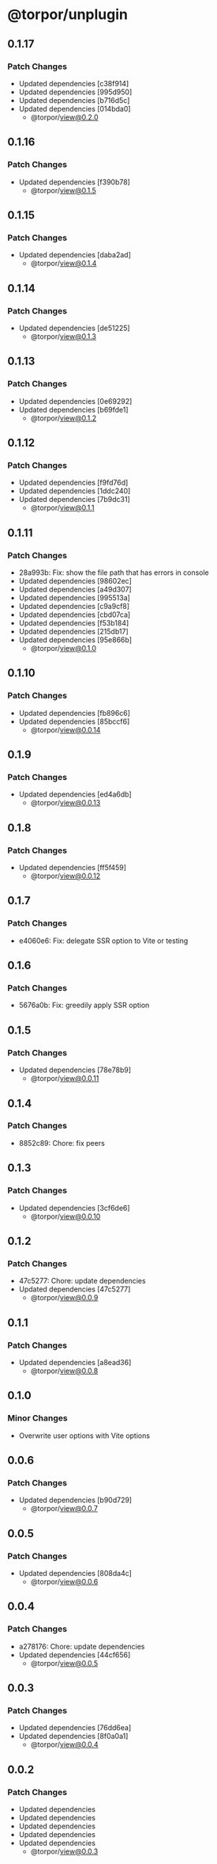 # @torpor/unplugin

## 0.1.17

### Patch Changes

- Updated dependencies [c38f914]
- Updated dependencies [995d950]
- Updated dependencies [b716d5c]
- Updated dependencies [014bda0]
  - @torpor/view@0.2.0

## 0.1.16

### Patch Changes

- Updated dependencies [f390b78]
  - @torpor/view@0.1.5

## 0.1.15

### Patch Changes

- Updated dependencies [daba2ad]
  - @torpor/view@0.1.4

## 0.1.14

### Patch Changes

- Updated dependencies [de51225]
  - @torpor/view@0.1.3

## 0.1.13

### Patch Changes

- Updated dependencies [0e69292]
- Updated dependencies [b69fde1]
  - @torpor/view@0.1.2

## 0.1.12

### Patch Changes

- Updated dependencies [f9fd76d]
- Updated dependencies [1ddc240]
- Updated dependencies [7b9dc31]
  - @torpor/view@0.1.1

## 0.1.11

### Patch Changes

- 28a993b: Fix: show the file path that has errors in console
- Updated dependencies [98602ec]
- Updated dependencies [a49d307]
- Updated dependencies [995513a]
- Updated dependencies [c9a9cf8]
- Updated dependencies [cbd07ca]
- Updated dependencies [f53b184]
- Updated dependencies [215db17]
- Updated dependencies [95e866b]
  - @torpor/view@0.1.0

## 0.1.10

### Patch Changes

- Updated dependencies [fb896c6]
- Updated dependencies [85bccf6]
  - @torpor/view@0.0.14

## 0.1.9

### Patch Changes

- Updated dependencies [ed4a6db]
  - @torpor/view@0.0.13

## 0.1.8

### Patch Changes

- Updated dependencies [ff5f459]
  - @torpor/view@0.0.12

## 0.1.7

### Patch Changes

- e4060e6: Fix: delegate SSR option to Vite or testing

## 0.1.6

### Patch Changes

- 5676a0b: Fix: greedily apply SSR option

## 0.1.5

### Patch Changes

- Updated dependencies [78e78b9]
  - @torpor/view@0.0.11

## 0.1.4

### Patch Changes

- 8852c89: Chore: fix peers

## 0.1.3

### Patch Changes

- Updated dependencies [3cf6de6]
  - @torpor/view@0.0.10

## 0.1.2

### Patch Changes

- 47c5277: Chore: update dependencies
- Updated dependencies [47c5277]
  - @torpor/view@0.0.9

## 0.1.1

### Patch Changes

- Updated dependencies [a8ead36]
  - @torpor/view@0.0.8

## 0.1.0

### Minor Changes

- Overwrite user options with Vite options

## 0.0.6

### Patch Changes

- Updated dependencies [b90d729]
  - @torpor/view@0.0.7

## 0.0.5

### Patch Changes

- Updated dependencies [808da4c]
  - @torpor/view@0.0.6

## 0.0.4

### Patch Changes

- a278176: Chore: update dependencies
- Updated dependencies [44cf656]
  - @torpor/view@0.0.5

## 0.0.3

### Patch Changes

- Updated dependencies [76dd6ea]
- Updated dependencies [8f0a0a1]
  - @torpor/view@0.0.4

## 0.0.2

### Patch Changes

- Updated dependencies
- Updated dependencies
- Updated dependencies
- Updated dependencies
- Updated dependencies
  - @torpor/view@0.0.3
